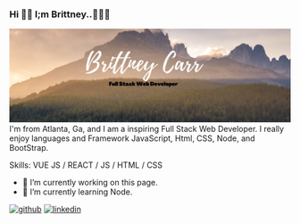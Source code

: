 ### Hi 👋🏾 I;m Brittney..👩🏽‍🦱
![](banner.png)
I'm from Atlanta, Ga, and I am a inspiring Full Stack Web Developer. I really enjoy languages and Framework JavaScript, Html, CSS, Node, and BootStrap.

Skills: VUE JS / REACT / JS / HTML / CSS

- 🔭 I’m currently working on this page. 
- 🌱 I’m currently learning Node.


[<img src='https://cdn.jsdelivr.net/npm/simple-icons@3.0.1/icons/github.svg' alt='github' height='40'>](https://github.com/bvoncarr)  [<img src='https://cdn.jsdelivr.net/npm/simple-icons@3.0.1/icons/linkedin.svg' alt='linkedin' height='40'>](https://www.linkedin.com/in/bvoncarr/)  

